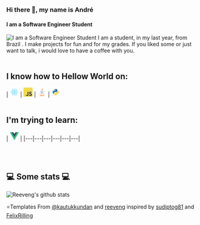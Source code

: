 ### Hi there 👋, my name is André
#### I am a Software Engineer Student
![I am a Software Engineer Student](https://drive.google.com/uc?export=view&id=1uBeUjmroa2auCMlqkSLVIkVf5pNeVzE7)
I am a student, in my last year, from Brazil .  I make projects for fun and for my grades. If you liked some or just want to talk, i would love to have a coffee with you.
</br></br>
## I know how to Hellow World on:
| [<img src="https://raw.githubusercontent.com/github/explore/80688e429a7d4ef2fca1e82350fe8e3517d3494d/topics/react/react.png" alt="React" width="24">](https://pt-br.reactjs.org/) | [<img src="https://raw.githubusercontent.com/github/explore/80688e429a7d4ef2fca1e82350fe8e3517d3494d/topics/javascript/javascript.png" alt="JavaScript" width="24">](https://jquery.com/)  | [<img src="https://raw.githubusercontent.com/github/explore/80688e429a7d4ef2fca1e82350fe8e3517d3494d/topics/java/java.png" alt="Java" width="24">](https://www.java.com/)  | [<img src="https://raw.githubusercontent.com/github/explore/80688e429a7d4ef2fca1e82350fe8e3517d3494d/topics/python/python.png" alt="Python" width="24">](https://www.python.org/) 
</br></br>
## I'm trying to learn:
 | [<img src="https://raw.githubusercontent.com/github/explore/80688e429a7d4ef2fca1e82350fe8e3517d3494d/topics/vue/vue.png" alt="Vue.js" width="24">](https://vuejs.org/) |
|---|---|---|---|---|---|

</br></br>
<h2>💻 Some stats 💻</h2>

![Reeveng's github stats](https://github-readme-stats.vercel.app/api?username=AndreOliveira-png&show_icons=true&title_color=fff&icon_color=79ff97&text_color=9f9f9f&bg_color=151515)

⭐️Templates From [@kautukkundan](https://github.com/kautukkundan) and [reeveng](https://github.com/reeveng) inspired by [sudiptog81](https://github.com/sudiptog81) and [FelixRilling](https://github.com/)
